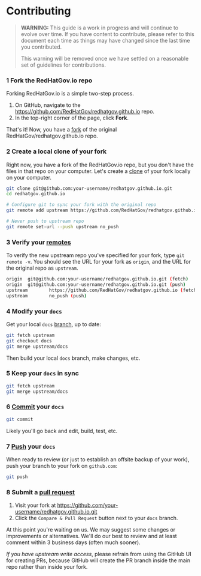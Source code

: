 # Contributing

> **WARNING:** This guide is a work in progress and will continue to evolve over
> time. If you have content to contribute, please refer to this document
> each time as things may have changed since the last time you contributed.
>
> This warning will be removed once we have settled on a reasonable set of
> guidelines for contributions.

### 1 Fork the RedHatGov.io repo

Forking RedHatGov.io is a simple two-step process.

1. On GitHub, navigate to the https://github.com/RedHatGov/redhatgov.github.io
repo.
2. In the top-right corner of the page, click **Fork**.

That's it! Now, you have a [fork][git-fork] of the original RedHatGov/redhatgov.github.io
repo.

### 2 Create a local clone of your fork

Right now, you have a fork of the RedHatGov.io repo, but you don't have the files in that repo on your computer. Let's create a [clone][git-clone] of your fork locally on your computer.

```sh
git clone git@github.com:your-username/redhatgov.github.io.git
cd redhatgov.github.io

# Configure git to sync your fork with the original repo
git remote add upstream https://github.com/RedHatGov/redhatgov.github.io

# Never push to upstream repo
git remote set-url --push upstream no_push
```

### 3 Verify your [remotes][git-remotes]

To verify the new upstream repo you've specified for your fork, type
`git remote -v`. You should see the URL for your fork as `origin`, and the URL for the original repo as `upstream`.

```sh
origin  git@github.com:your-username/redhatgov.github.io.git (fetch)
origin  git@github.com:your-username/redhatgov.github.io.git (push)
upstream        https://github.com/RedHatGov/redhatgov.github.io (fetch)
upstream        no_push (push)
```

### 4 Modify your `docs`

Get your local `docs` [branch][git-branch], up to date:

```sh
git fetch upstream
git checkout docs
git merge upstream/docs
```

Then build your local `docs` branch, make changes, etc.

### 5 Keep your `docs` in sync

```sh
git fetch upstream
git merge upstream/docs
```

### 6 [Commit][git-commit] your `docs`

```sh
git commit
```

Likely you'll go back and edit, build, test, etc.

### 7 [Push][git-push] your `docs`

When ready to review (or just to establish an offsite backup of your work),
push your branch to your fork on `github.com`:

```sh
git push
```

### 8 Submit a [pull request][pr]

1. Visit your fork at https://github.com/your-username/redhatgov.github.io.git
2. Click the `Compare & Pull Request` button next to your `docs` branch.

At this point you're waiting on us. We may suggest some changes or improvements
or alternatives. We'll do our best to review and at least comment within 3
business days (often much sooner).

_If you have upstream write access_, please refrain from using the GitHub UI
for creating PRs, because GitHub will create the PR branch inside the main
repo rather than inside your fork.

[git-fork]: https://help.github.com/articles/fork-a-repo/
[git-clone]: https://git-scm.com/docs/git-clone
[git-remotes]: https://git-scm.com/book/en/v2/Git-Basics-Working-with-Remotes
[git-branch]: https://git-scm.com/docs/git-branch
[git-commit]: https://git-scm.com/docs/git-commit
[git-push]: https://git-scm.com/docs/git-push
[pr]: https://github.com/RedHatGov/redhatgov.github.io/compare/
